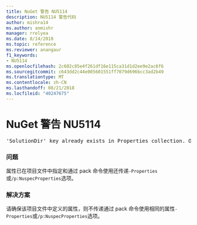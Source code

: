 ```yaml
---
title: NuGet 警告 NU5114
description: NU5114 警告代码
author: mishra14
ms.author: anmishr
manager: rrelyea
ms.date: 8/14/2018
ms.topic: reference
ms.reviewer: anangaur
f1_keywords:
- NU5114
ms.openlocfilehash: 2c602c85e4f261df16e115ca31d1d2ee9e2ac6f6
ms.sourcegitcommit: c643dd2c44e085601551ff7079d696bcc3ad2b49
ms.translationtype: MT
ms.contentlocale: zh-CN
ms.lasthandoff: 08/21/2018
ms.locfileid: "40247675"
---
```

# <a name="nuget-warning-nu5114"></a>NuGet 警告 NU5114
<pre>'SolutionDir' key already exists in Properties collection. Overriding value.</pre>

### <a name="issue"></a>问题

属性已在项目文件中指定和通过 pack 命令使用还传递`-Properties`或`/p:NuspecProperties`选项。 


### <a name="solution"></a>解决方案

请确保该项目文件中定义的属性，则不传递通过 pack 命令使用相同的属性`-Properties`或`/p:NuspecProperties`选项。 


